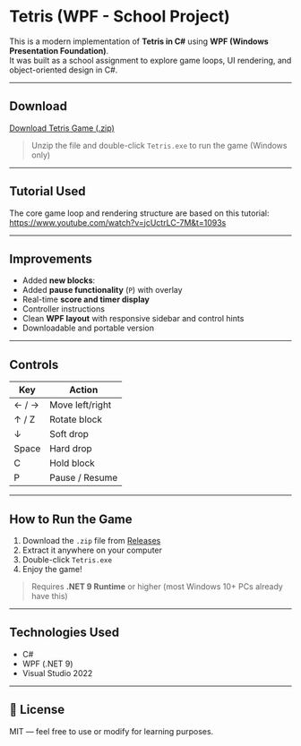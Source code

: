 # Tetris (WPF - School Project)

This is a modern implementation of **Tetris in C#** using **WPF (Windows Presentation Foundation)**.  
It was built as a school assignment to explore game loops, UI rendering, and object-oriented design in C#.

---

## Download

[Download Tetris Game (.zip)](https://github.com/Golvi1124/Tetris/releases/download/v1.0/publishTetris.zip)

>  Unzip the file and double-click `Tetris.exe` to run the game (Windows only)

---

## Tutorial Used

The core game loop and rendering structure are based on this tutorial:  https://www.youtube.com/watch?v=jcUctrLC-7M&t=1093s

---

## Improvements

- Added **new blocks**:  
- Added **pause functionality** (`P`) with overlay
- Real-time **score and timer display**
- Controller instructions
- Clean **WPF layout** with responsive sidebar and control hints
- Downloadable and portable version

---

## Controls

| Key         | Action              |
|-------------|---------------------|
| ← / →       | Move left/right     |
| ↑ / Z       | Rotate block        |
| ↓           | Soft drop           |
| Space       | Hard drop           |
| C           | Hold block          |
| P           | Pause / Resume      |

---

## How to Run the Game

1. Download the `.zip` file from [Releases](https://github.com/Golvi1124/Tetris/releases)
2. Extract it anywhere on your computer
3. Double-click `Tetris.exe`
4. Enjoy the game!

> Requires **.NET 9 Runtime** or higher (most Windows 10+ PCs already have this)

---

## Technologies Used

- C#
- WPF (.NET 9)
- Visual Studio 2022

---

## 🏁 License

MIT — feel free to use or modify for learning purposes.
